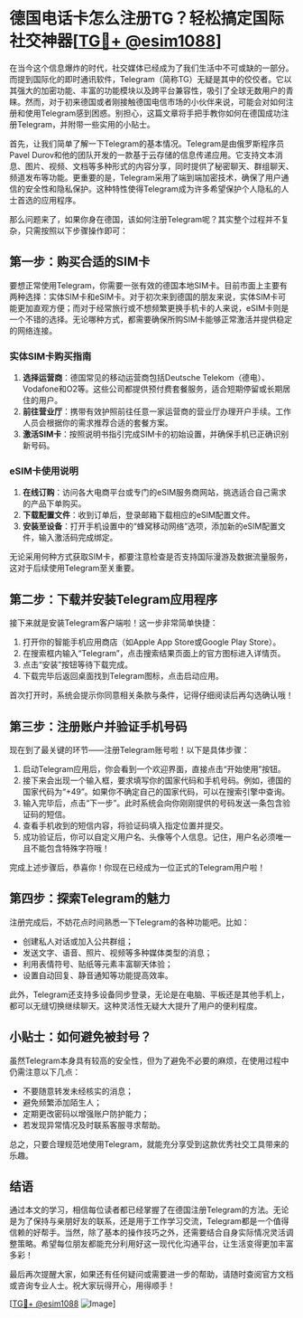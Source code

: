 # 德国电话卡怎么注册TG？轻松搞定国际社交神器[[TG💪+ @esim1088](https://t.me/s/esim1088)]

在当今这个信息爆炸的时代，社交媒体已经成为了我们生活中不可或缺的一部分。而提到国际化的即时通讯软件，Telegram（简称TG）无疑是其中的佼佼者。它以其强大的加密功能、丰富的功能模块以及跨平台兼容性，吸引了全球无数用户的青睐。然而，对于初来德国或者刚接触德国电信市场的小伙伴来说，可能会对如何注册和使用Telegram感到困惑。别担心，这篇文章将手把手教你如何在德国成功注册Telegram，并附带一些实用的小贴士。

首先，让我们简单了解一下Telegram的基本情况。Telegram是由俄罗斯程序员Pavel Durov和他的团队开发的一款基于云存储的信息传递应用。它支持文本消息、图片、视频、文档等多种形式的内容分享，同时提供了秘密聊天、群组聊天、频道发布等功能。更重要的是，Telegram采用了端到端加密技术，确保了用户通信的安全性和隐私保护。这种特性使得Telegram成为许多希望保护个人隐私的人士首选的应用程序。

那么问题来了，如果你身在德国，该如何注册Telegram呢？其实整个过程并不复杂，只需按照以下步骤操作即可：

## 第一步：购买合适的SIM卡

要想正常使用Telegram，你需要一张有效的德国本地SIM卡。目前市面上主要有两种选择：实体SIM卡和eSIM卡。对于初次来到德国的朋友来说，实体SIM卡可能更加直观方便；而对于经常旅行或不想频繁更换手机卡的人来说，eSIM卡则是一个不错的选择。无论哪种方式，都需要确保所购SIM卡能够正常激活并提供稳定的网络连接。

### 实体SIM卡购买指南
1. **选择运营商**：德国常见的移动运营商包括Deutsche Telekom（德电）、Vodafone和O2等。这些公司都提供预付费套餐服务，适合短期停留或长期居住的用户。
2. **前往营业厅**：携带有效护照前往任意一家运营商的营业厅办理开户手续。工作人员会根据你的需求推荐合适的套餐方案。
3. **激活SIM卡**：按照说明书指引完成SIM卡的初始设置，并确保手机已正确识别新号码。

### eSIM卡使用说明
1. **在线订购**：访问各大电商平台或专门的eSIM服务商网站，挑选适合自己需求的产品下单购买。
2. **下载配置文件**：收到订单后，登录邮箱下载相应的eSIM配置文件。
3. **安装至设备**：打开手机设置中的“蜂窝移动网络”选项，添加新的eSIM配置文件，输入激活码完成绑定。

无论采用何种方式获取SIM卡，都要注意检查是否支持国际漫游及数据流量服务，这对于后续使用Telegram至关重要。

## 第二步：下载并安装Telegram应用程序

接下来就是安装Telegram客户端啦！这一步非常简单快捷：

1. 打开你的智能手机应用商店（如Apple App Store或Google Play Store）。
2. 在搜索框内输入“Telegram”，点击搜索结果页面上的官方图标进入详情页。
3. 点击“安装”按钮等待下载完成。
4. 下载完毕后返回桌面找到Telegram图标，点击启动应用。

首次打开时，系统会提示你同意相关条款与条件，记得仔细阅读后再勾选确认哦！

## 第三步：注册账户并验证手机号码

现在到了最关键的环节——注册Telegram账号啦！以下是具体步骤：

1. 启动Telegram应用后，你会看到一个欢迎界面，直接点击“开始使用”按钮。
2. 接下来会出现一个输入框，要求填写你的国家代码和手机号码。例如，德国的国家代码为“+49”。如果你不确定自己的国家代码，可以在搜索引擎中查询。
3. 输入完毕后，点击“下一步”。此时系统会向你刚刚提供的号码发送一条包含验证码的短信。
4. 查看手机收到的短信内容，将验证码填入指定位置并提交。
5. 成功验证后，你可以自定义用户名、头像等个人信息。记住，用户名必须唯一且不能包含特殊字符哦！

完成上述步骤后，恭喜你！你现在已经成为一位正式的Telegram用户啦！

## 第四步：探索Telegram的魅力

注册完成后，不妨花点时间熟悉一下Telegram的各种功能吧。比如：
- 创建私人对话或加入公共群组；
- 发送文字、语音、照片、视频等多种媒体类型的消息；
- 利用表情符号、贴纸等元素丰富聊天体验；
- 设置自动回复、静音通知等功能提高效率。

此外，Telegram还支持多设备同步登录，无论是在电脑、平板还是其他手机上，都可以无缝切换继续聊天。这种灵活性无疑大大提升了用户的便利程度。

## 小贴士：如何避免被封号？

虽然Telegram本身具有较高的安全性，但为了避免不必要的麻烦，在使用过程中仍需注意以下几点：
- 不要随意转发未经核实的消息；
- 避免频繁添加陌生人；
- 定期更改密码以增强账户防护能力；
- 若发现异常情况及时联系客服寻求帮助。

总之，只要合理规范地使用Telegram，就能充分享受到这款优秀社交工具带来的乐趣。

## 结语

通过本文的学习，相信每位读者都已经掌握了在德国注册Telegram的方法。无论是为了保持与亲朋好友的联系，还是用于工作学习交流，Telegram都是一个值得信赖的好帮手。当然，除了基本的操作技巧之外，还需要结合自身实际情况灵活调整策略。希望每位朋友都能充分利用好这一现代化沟通平台，让生活变得更加丰富多彩！

最后再次提醒大家，如果还有任何疑问或需要进一步的帮助，请随时查阅官方文档或咨询专业人士。祝大家玩得开心，用得顺手！

[[TG💪+ @esim1088](https://t.me/s/esim1088) ![Image](https://i.postimg.cc/4NQfJmqS/Snipaste-2025-05-13-00-14-12.png)]